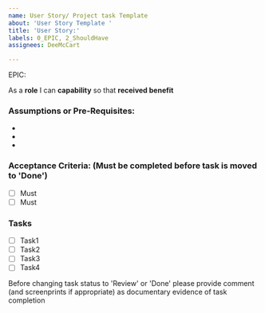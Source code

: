 ```yaml
---
name: User Story/ Project task Template
about: 'User Story Template '
title: 'User Story:'
labels: 0_EPIC, 2_ShouldHave
assignees: DeeMcCart

---
```


EPIC:  <epic>

As a **role** I can **capability** so that **received benefit**

### Assumptions or Pre-Requisites:
*
*
*

### Acceptance Criteria: (Must be completed before task is moved to 'Done')
- [ ] Must
- [ ] Must

### Tasks

- [ ] Task1
- [ ] Task2
- [ ] Task3
- [ ] Task4

Before changing task status to 'Review' or 'Done' please provide comment (and screenprints if appropriate) as documentary evidence of task completion
